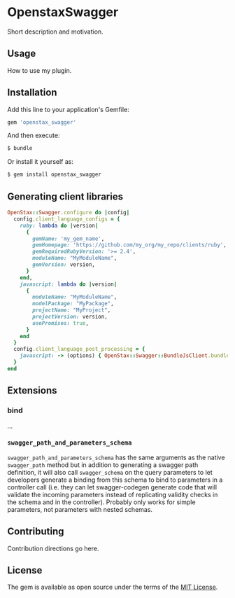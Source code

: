 # OpenstaxSwagger
Short description and motivation.

## Usage
How to use my plugin.

## Installation
Add this line to your application's Gemfile:

```ruby
gem 'openstax_swagger'
```

And then execute:
```bash
$ bundle
```

Or install it yourself as:
```bash
$ gem install openstax_swagger
```

## Generating client libraries

```ruby
OpenStax::Swagger.configure do |config|
  config.client_language_configs = {
    ruby: lambda do |version|
      {
        gemName: 'my_gem_name',
        gemHomepage: 'https://github.com/my_org/my_repo/clients/ruby',
        gemRequiredRubyVersion: '>= 2.4',
        moduleName: "MyModuleName",
        gemVersion: version,
      }
    end,
    javascript: lambda do |version|
      {
        moduleName: "MyModuleName",
        modelPackage: "MyPackage",
        projectName: "MyProject",
        projectVersion: version,
        usePromises: true,
      }
    end
  }
  config.client_language_post_processing = {
    javascript: -> (options) { OpenStax::Swagger::BundleJsClient.bundle(options) }
  }
end
```

## Extensions

### bind

...

### `swagger_path_and_parameters_schema`

`swagger_path_and_parameters_schema` has the same arguments as the native `swagger_path` method but in addition to generating a swagger path definition, it will also call `swagger_schema` on the query parameters to let developers generate a binding from this schema to bind to parameters in a controller call (i.e. they can let swagger-codegen generate code that will validate the incoming parameters instead of replicating validity checks in the schema and in the controller).  Probably only works for simple parameters, not parameters with nested schemas.

## Contributing
Contribution directions go here.

## License
The gem is available as open source under the terms of the [MIT License](https://opensource.org/licenses/MIT).
